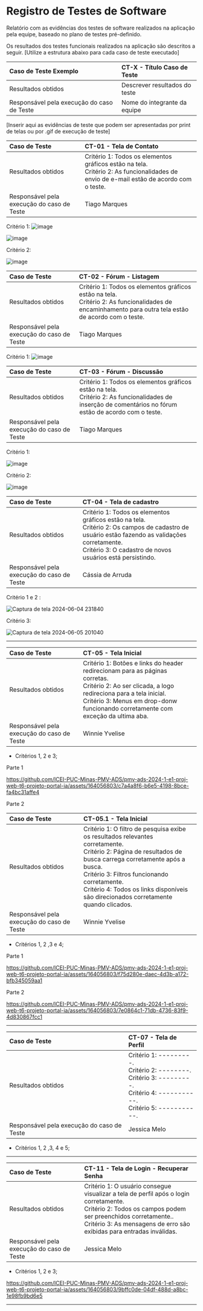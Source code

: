 # Registro de Testes de Software

Relatório com as evidências dos testes de software realizados na aplicação pela equipe, baseado no plano de testes pré-definido.

Os resultados dos testes funcionais realizados na aplicação são descritos a seguir. [Utilize a estrutura abaixo para cada caso de teste executado]

|Caso de Teste  Exemplo  | CT-X - Título Caso de Teste |
|:---|:---|
| Resultados obtidos | Descrever resultados do teste  |
| Responsável pela execução do caso de Teste | Nome do integrante da equipe |

[Inserir aqui as evidências de teste que podem ser apresentadas por print de telas ou por .gif de execução de teste]

|Caso de Teste    | CT-01 - Tela de Contato |
|:---|:---|
| Resultados obtidos | Critério 1: Todos os elementos gráficos estão na tela. <br/>Critério 2: As funcionalidades de envio de e-mail estão de acordo com o teste.  |
| Responsável pela execução do caso de Teste | Tiago Marques |

Critério 1:
![image](https://github.com/ICEI-PUC-Minas-PMV-ADS/pmv-ads-2024-1-e1-proj-web-t6-projeto-portal-ia/assets/164048685/3dc72d25-df8f-4995-86f0-268669774e7d)

![image](https://github.com/ICEI-PUC-Minas-PMV-ADS/pmv-ads-2024-1-e1-proj-web-t6-projeto-portal-ia/assets/164048685/17bf7629-52ba-4e1b-b111-c5adf571a6ff)

Critério 2:

![image](https://github.com/ICEI-PUC-Minas-PMV-ADS/pmv-ads-2024-1-e1-proj-web-t6-projeto-portal-ia/assets/164048685/415aa237-d165-429d-9ee7-cdebbddc4258)

|Caso de Teste    | CT-02 - Fórum - Listagem |
|:---|:---|
| Resultados obtidos | Critério 1: Todos os elementos gráficos estão na tela. <br/>Critério 2: As funcionalidades de encaminhamento para outra tela estão de acordo com o teste.  |
| Responsável pela execução do caso de Teste | Tiago Marques |

Critério 1:
![image](https://github.com/ICEI-PUC-Minas-PMV-ADS/pmv-ads-2024-1-e1-proj-web-t6-projeto-portal-ia/assets/164048685/ba0202f1-03f6-4d1f-8359-baef8e4211b5)

|Caso de Teste    | CT-03 - Fórum - Discussão |
|:---|:---|
| Resultados obtidos | Critério 1: Todos os elementos gráficos estão na tela. <br/>Critério 2: As funcionalidades de inserção de comentários no fórum estão de acordo com o teste.  |
| Responsável pela execução do caso de Teste | Tiago Marques |

Critério 1:

![image](https://github.com/ICEI-PUC-Minas-PMV-ADS/pmv-ads-2024-1-e1-proj-web-t6-projeto-portal-ia/assets/164048685/b87a7afb-0e6f-4fc4-b1c2-249e2ded5a0e)

Critério 2:

![image](https://github.com/ICEI-PUC-Minas-PMV-ADS/pmv-ads-2024-1-e1-proj-web-t6-projeto-portal-ia/assets/164048685/bad64aae-53fe-46fb-b23c-352401696a4d)

|Caso de Teste    | CT-04 - Tela de cadastro |
|:---|:---|
| Resultados obtidos | Critério 1: Todos os elementos gráficos estão na tela. <br/>Critério 2: Os campos de cadastro de usuário estão fazendo as validações corretamente. <br/>Critério 3: O cadastro de novos usuários está persistindo. |
| Responsável pela execução do caso de Teste | Cássia de Arruda |

Critério 1 e 2 :

![Captura de tela 2024-06-04 231840](https://github.com/ICEI-PUC-Minas-PMV-ADS/pmv-ads-2024-1-e1-proj-web-t6-projeto-portal-ia/assets/87585893/e342d952-079f-4f2d-bd18-3ea0328ddc25)

Critério 3:

![Captura de tela 2024-06-05 201040](https://github.com/ICEI-PUC-Minas-PMV-ADS/pmv-ads-2024-1-e1-proj-web-t6-projeto-portal-ia/assets/87585893/0393ca61-1f32-4cfc-866e-f3c8e81b7c2d)

____________________________________________________________________________________________________________________________________________________________


|Caso de Teste    | CT-05 - Tela Inicial |
|:---|:---|
| Resultados obtidos | Critério 1: Botões e links do header redirecionam para as páginas corretas. <br/>Critério 2: Ao ser clicada, a logo redireciona para a tela inicial. <br/>Critério 3: Menus em drop-donw funcionando corretamente com exceção da ultima aba.  |
| Responsável pela execução do caso de Teste | Winnie Yvelise |

- Critérios 1, 2 e 3;
  
Parte 1

https://github.com/ICEI-PUC-Minas-PMV-ADS/pmv-ads-2024-1-e1-proj-web-t6-projeto-portal-ia/assets/164056803/c7a4a8f6-b6e5-4198-8bce-fa4bc31affe4

Parte 2



|Caso de Teste    | CT-05.1 - Tela Inicial |
|:---|:---|
| Resultados obtidos | Critério 1: O filtro de pesquisa exibe os resultados relevantes corretamente. <br/>Critério 2: Página de resultados de busca carrega corretamente após a busca. <br/>Critério 3: Filtros funcionando corretamente. <br/>Critério 4: Todos os links disponíveis são direcionados corretamente quando clicados.  |
| Responsável pela execução do caso de Teste | Winnie Yvelise |

- Critérios 1, 2 ,3 e 4;

Parte 1

https://github.com/ICEI-PUC-Minas-PMV-ADS/pmv-ads-2024-1-e1-proj-web-t6-projeto-portal-ia/assets/164056803/f75d280e-daec-4d3b-a172-bfb345059aa1

Parte 2

https://github.com/ICEI-PUC-Minas-PMV-ADS/pmv-ads-2024-1-e1-proj-web-t6-projeto-portal-ia/assets/164056803/7e0864c1-71db-4736-83f9-4d830867fcc1



____________________________________________________________________________________________________________________________________________________________

|Caso de Teste    | CT-07 - Tela de Perfil |
|:---|:---|
| Resultados obtidos | Critério 1: ---------. <br/>Critério 2: --------. <br/>Critério 3: ---------. <br/>Critério 4: -----------. <br/>Critério 5: -----------. |
| Responsável pela execução do caso de Teste | Jessica Melo |

- Critérios 1, 2 ,3, 4 e 5;


____________________________________________________________________________________________________________________________________________________________

|Caso de Teste    | CT-11 - Tela de Login - Recuperar Senha |
|:---|:---|
| Resultados obtidos | Critério 1: O usuário consegue visualizar a tela de perfil após o login corretamente. <br/>Critério 2: Todos os campos podem ser preenchidos corretamente.. <br/>Critério 3: As mensagens de erro são exibidas para entradas inválidas.  |
| Responsável pela execução do caso de Teste | Jessica Melo |

- Critérios 1, 2 e 3;



https://github.com/ICEI-PUC-Minas-PMV-ADS/pmv-ads-2024-1-e1-proj-web-t6-projeto-portal-ia/assets/164056803/9bffc0de-04df-488d-a8bc-1e98fb9bd6e5



____________________________________________________________________________________________________________________________________________________________
